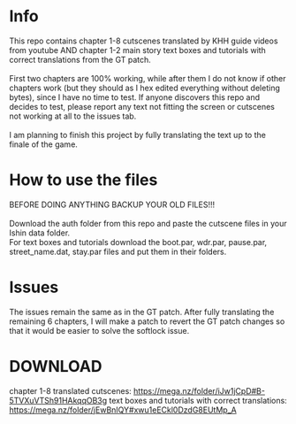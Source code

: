 # Info
This repo contains chapter 1-8 cutscenes translated by KHH guide videos from youtube AND chapter 1-2 main story text boxes and tutorials with correct translations from the GT patch.<br><br>First two chapters are 100% working, while after them I do not know if other chapters work (but they should as  I hex edited everything without deleting bytes), since I have no time to test. If anyone discovers this repo and decides to test, please report any text not fitting the screen or cutscenes not working at all to the issues tab.<br><br>
I am planning to finish this project by fully translating the text up to the finale of the game.

# How to use the files
BEFORE DOING ANYTHING BACKUP YOUR OLD FILES!!!<br><br>
Download the auth folder from this repo and paste the cutscene files in your Ishin data folder.<br>
For text boxes and tutorials download the boot.par, wdr.par, pause.par, street_name.dat, stay.par files and put them in their folders.

# Issues
The issues remain the same as in the GT patch. After fully translating the remaining 6 chapters, I will make a patch to revert the GT patch changes so that it would be easier to solve the softlock issue.

# DOWNLOAD

chapter 1-8 translated cutscenes: https://mega.nz/folder/iJw1jCpD#B-5TVXuVTSh91HAkqqOB3g
text boxes and tutorials with correct translations: https://mega.nz/folder/jEwBnIQY#xwu1eECkl0DzdG8EUtMp_A

